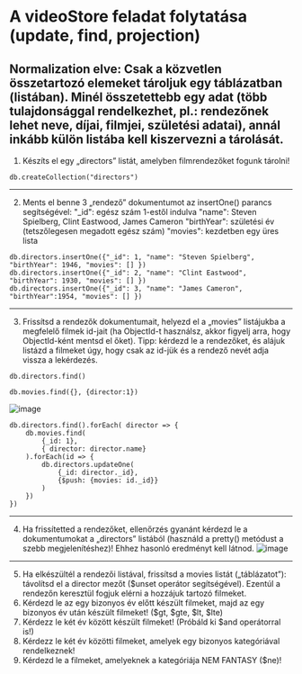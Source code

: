 # A videoStore feladat folytatása (update, find, projection)

## Normalization elve: Csak a közvetlen összetartozó elemeket tároljuk egy táblázatban (listában). Minél összetettebb egy adat (több tulajdonsággal rendelkezhet, pl.: rendezőnek lehet neve, díjai, filmjei, születési adatai), annál inkább külön listába kell kiszervezni a tárolását.

1. Készíts el egy „directors” listát, amelyben filmrendezőket fogunk tárolni!
```
db.createCollection("directors")
```
---
2. Ments el benne 3 „rendező” dokumentumot az insertOne() parancs segítségével:
"_id": egész szám 1-estől indulva
"name": Steven Spielberg, Clint Eastwood, James Cameron
"birthYear": születési év (tetszőlegesen megadott egész szám)
"movies": kezdetben egy üres lista
```
db.directors.insertOne({"_id": 1, "name": "Steven Spielberg", "birthYear": 1946, "movies": [] })
db.directors.insertOne({"_id": 2, "name": "Clint Eastwood", "birthYear": 1930, "movies": [] })
db.directors.insertOne({"_id": 3, "name": "James Cameron", "birthYear":1954, "movies": [] })
```
---
3. Frissítsd a rendezők dokumentumait, helyezd el a „movies” listájukba a megfelelő filmek id-jait (ha ObjectId-t használsz, akkor figyelj arra, hogy ObjectId-ként mentsd el őket). Tipp: kérdezd le a rendezőket, és alájuk listázd a filmeket úgy, hogy csak az id-jük és a rendező nevét adja vissza a lekérdezés.

```
db.directors.find()
```
```
db.movies.find({}, {director:1})
```
![image](https://user-images.githubusercontent.com/30593027/126034139-0e3321ee-44a8-401b-a5a3-2b2b0aa7b48d.png)

```
db.directors.find().forEach( director => {
    db.movies.find(
        {_id: 1},
        { director: director.name}
    ).forEach(id => {
        db.directors.updateOne(
            {_id: director._id},
            {$push: {movies: id._id}}
        )
    })
})
```
---
4. Ha frissítetted a rendezőket, ellenőrzés gyanánt kérdezd le a dokumentumokat a „directors” listából (használd a pretty() metódust a szebb megjelenítéshez)! Ehhez hasonló eredményt kell látnod.
![image](https://user-images.githubusercontent.com/30593027/126034597-cf5fcf44-4554-44a8-b31e-a50b81cdf6d2.png)
---

5. Ha elkészültél a rendezői listával, frissítsd a movies listát („táblázatot”): távolítsd el a director mezőt ($unset operátor segítségével). Ezentúl a rendezőn keresztül fogjuk elérni a hozzájuk tartozó filmeket.
6. Kérdezd le az egy bizonyos év előtt készült filmeket, majd az egy bizonyos év után készült filmeket! ($gt, $gte, $lt, $lte)
7. Kérdezz le két év között készült filmeket! (Próbáld ki $and operátorral is!)
8. Kérdezz le két év közötti filmeket, amelyek egy bizonyos kategóriával rendelkeznek!
9. Kérdezd le a filmeket, amelyeknek a kategóriája NEM FANTASY ($ne)!
